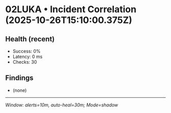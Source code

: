 # 02LUKA • Incident Correlation (2025-10-26T15:10:00.375Z)

## Health (recent)
- Success: 0%
- Latency: 0 ms
- Checks: 30

## Findings
- (none)

---
_Window: alerts=10m, auto-heal=30m; Mode=shadow_